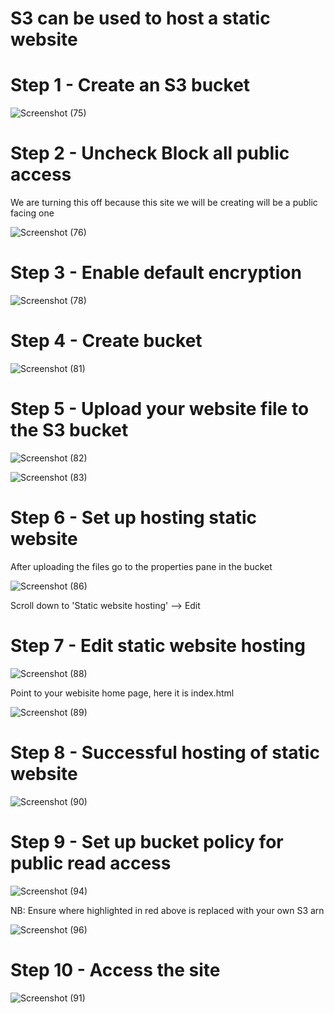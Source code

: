 # S3 can be used to host a static website 

# Step 1 - Create an S3 bucket

![Screenshot (75)](https://user-images.githubusercontent.com/63674820/189721955-c1d3c42a-b4dc-40ec-8e2e-9c8333dcd62b.png)

# Step 2 - Uncheck Block all public access
We are turning this off because this site we will be creating will be a public facing one

![Screenshot (76)](https://user-images.githubusercontent.com/63674820/189722260-b75d9bb8-525b-4ac8-8067-ed4ecd29d379.png)

# Step 3 - Enable default encryption

![Screenshot (78)](https://user-images.githubusercontent.com/63674820/189722502-651a1990-c18d-4373-8237-b8e63a6ee7de.png)

# Step 4 - Create bucket

![Screenshot (81)](https://user-images.githubusercontent.com/63674820/189722681-13e3ea63-e033-4a67-9667-c3fdcedc3f69.png)

# Step 5 - Upload your website file to the S3 bucket

![Screenshot (82)](https://user-images.githubusercontent.com/63674820/189724432-82d25d79-6501-439c-bc61-075138eaac90.png)

![Screenshot (83)](https://user-images.githubusercontent.com/63674820/189724749-692db4e9-d999-409f-b531-0b1df54e4fe8.png)

# Step 6 - Set up hosting static website

After uploading the files go to the properties pane in the bucket

![Screenshot (86)](https://user-images.githubusercontent.com/63674820/189724992-824e3ae4-ea58-4b33-b037-e035daec1453.png)

Scroll down to 'Static website hosting' --> Edit

# Step 7 - Edit static website hosting

![Screenshot (88)](https://user-images.githubusercontent.com/63674820/189725230-96cb966c-81c1-49d1-b1a0-d34fca5fd3fa.png)

Point to your webisite home page, here it is index.html

![Screenshot (89)](https://user-images.githubusercontent.com/63674820/189725483-e0ce16c2-8da4-4842-ac5b-b0c8ef349be4.png)

# Step 8 - Successful hosting of static website

![Screenshot (90)](https://user-images.githubusercontent.com/63674820/189725627-a51f4a37-f149-4c63-977e-482e77da258c.png)

# Step 9 -  Set up bucket policy for public read access

![Screenshot (94)](https://user-images.githubusercontent.com/63674820/189726278-eb539597-5bac-4c55-a218-27f264071e46.png)

NB: Ensure where highlighted in red above is replaced with your own S3 arn

![Screenshot (96)](https://user-images.githubusercontent.com/63674820/189726535-8e5d7283-df5f-4c66-8da0-3b8bd293bfd4.png)

# Step 10 - Access the site

![Screenshot (91)](https://user-images.githubusercontent.com/63674820/189726942-8dbcc673-9de8-40e4-a29d-7304909b8a55.png)


